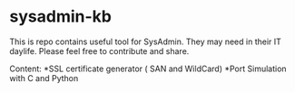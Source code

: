 # sysadmin-kb
This is repo contains useful tool for SysAdmin. They may need in their IT daylife.
Please feel free to contribute and share.

Content:
*SSL certificate generator ( SAN and WildCard)
*Port Simulation with C and Python
